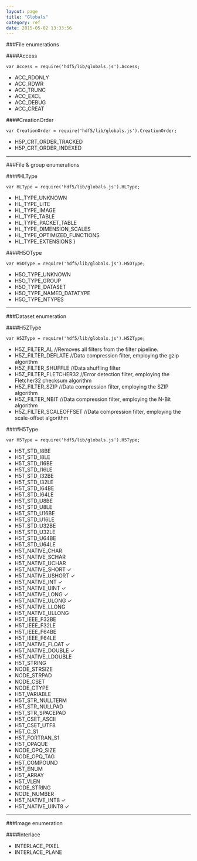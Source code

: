 ```yaml
---
layout: page
title: "Globals"
category: ref
date: 2015-05-02 13:33:56
---
```


###File enumerations

####Access
```
var Access = require('hdf5/lib/globals.js').Access;
```
*  ACC_RDONLY 
*  ACC_RDWR 
*  ACC_TRUNC 
*  ACC_EXCL 
*  ACC_DEBUG 
*  ACC_CREAT

####CreationOrder

```
var CreationOrder = require('hdf5/lib/globals.js').CreationOrder;
```
* H5P_CRT_ORDER_TRACKED 
* H5P_CRT_ORDER_INDEXED

* * *

###File & group enumerations

####HLType
```
var HLType = require('hdf5/lib/globals.js').HLType;
```
* HL_TYPE_UNKNOWN
* HL_TYPE_LITE
* HL_TYPE_IMAGE
* HL_TYPE_TABLE
* HL_TYPE_PACKET_TABLE
* HL_TYPE_DIMENSION_SCALES
* HL_TYPE_OPTIMIZED_FUNCTIONS
* HL_TYPE_EXTENSIONS
}

####H5OType
```
var H5OType = require('hdf5/lib/globals.js').H5OType;
```
* H5O_TYPE_UNKNOWN
* H5O_TYPE_GROUP
* H5O_TYPE_DATASET
* H5O_TYPE_NAMED_DATATYPE
* H5O_TYPE_NTYPES

* * *

###Dataset enumeration

####H5ZType

```
var H5ZType = require('hdf5/lib/globals.js').H5ZType;
```

* H5Z_FILTER_AL	      //Removes all filters from the filter pipeline.
* H5Z_FILTER_DEFLATE	//Data compression filter, employing the gzip algorithm
* H5Z_FILTER_SHUFFLE	//Data shuffling filter
* H5Z_FILTER_FLETCHER32	//Error detection filter, employing the Fletcher32 checksum algorithm
* H5Z_FILTER_SZIP	//Data compression filter, employing the SZIP algorithm
* H5Z_FILTER_NBIT	//Data compression filter, employing the N-Bit algorithm
* H5Z_FILTER_SCALEOFFSET  	//Data compression filter, employing the scale-offset algorithm    


####H5Type

```
var H5Type = require('hdf5/lib/globals.js').H5Type;
```
* H5T_STD_I8BE 
* H5T_STD_I8LE
* H5T_STD_I16BE
* H5T_STD_I16LE 
* H5T_STD_I32BE 
* H5T_STD_I32LE 
* H5T_STD_I64BE 
* H5T_STD_I64LE 
* H5T_STD_U8BE 
* H5T_STD_U8LE 
* H5T_STD_U16BE 
* H5T_STD_U16LE 
* H5T_STD_U32BE 
* H5T_STD_U32LE 
* H5T_STD_U64BE 
* H5T_STD_U64LE 
* H5T_NATIVE_CHAR 
* H5T_NATIVE_SCHAR 
* H5T_NATIVE_UCHAR 
* H5T_NATIVE_SHORT &check;
* H5T_NATIVE_USHORT &check;
* H5T_NATIVE_INT &check;
* H5T_NATIVE_UINT &check;
* H5T_NATIVE_LONG &check;
* H5T_NATIVE_ULONG &check;
* H5T_NATIVE_LLONG 
* H5T_NATIVE_ULLONG 
* H5T_IEEE_F32BE 
* H5T_IEEE_F32LE 
* H5T_IEEE_F64BE 
* H5T_IEEE_F64LE 
* H5T_NATIVE_FLOAT &check;
* H5T_NATIVE_DOUBLE &check;
* H5T_NATIVE_LDOUBLE 
* H5T_STRING 
* NODE_STRSIZE  
* NODE_STRPAD  
* NODE_CSET  
* NODE_CTYPE  
* H5T_VARIABLE  
* H5T_STR_NULLTERM  
* H5T_STR_NULLPAD  
* H5T_STR_SPACEPAD  
* H5T_CSET_ASCII  
* H5T_CSET_UTF8  
* H5T_C_S1  
* H5T_FORTRAN_S1  
* H5T_OPAQUE  
* NODE_OPQ_SIZE  
* NODE_OPQ_TAG  
* H5T_COMPOUND  
* H5T_ENUM  
* H5T_ARRAY  
* H5T_VLEN  
* NODE_STRING  
* NODE_NUMBER  
* H5T_NATIVE_INT8 &check;
* H5T_NATIVE_UINT8 &check;

* * *

###Image enumeration 

####Interlace

* INTERLACE_PIXEL
* INTERLACE_PLANE

